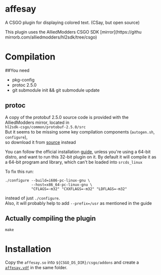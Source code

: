 # affesay
A CSGO plugin for displaying colored text. (CSay, but open source)

This plugin uses the AlliedModders CSGO SDK [mirror](https://githu mirrorb.com/alliedmodders/hl2sdk/tree/csgo)

# Compilation
##You need
* pkg-config
* protoc 2.5.0
* git submodule init && git submodule update

## protoc
A copy of the protobuf 2.5.0 source code is provided with the AlliedModders mirror, located in  
`hl2sdk-csgo/common/protobuf-2.5.0/src`  
But it seems to be missing some key compilation components (`autogen.sh`, `configure`),  
so download it from [source](https://github.com/google/protobuf/releases/tag/v2.5.0) instead

You can follow the official installation [guide](https://github.com/google/protobuf/tree/master/src#c-installation---unix), unless you're using a 64-bit distro, and want to run this 32-bit plugin on it. By default it will compile it as a 64-bit program and library, which can't be loaded into `srcds_linux`

To fix this run:
```
./configure --build=i686-pc-linux-gnu \
            --host=x86_64-pc-linux-gnu \
            "CFLAGS=-m32" "CXXFLAGS=-m32" "LDFLAGS=-m32"
```
instead of just `./configure`.  
Also, it will probably help to add `--prefix=/usr` as mentioned in the guide

## Actually compiling the plugin
`make`

# Installation
Copy the `affesay.so` into `${CSGO_DS_DIR}/csgo/addons` and create a [`affesay.vdf`](https://developer.valvesoftware.com/wiki/Server_plugins#Installing) in the same folder.
